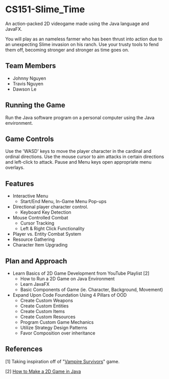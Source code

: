 # CS151-Slime_Time
An action-packed 2D videogame made using the Java language and JavaFX.

You will play as an nameless farmer who has been thrust into action due to an unexpecting Slime invasion on his ranch. Use your trusty tools to fend them off, becoming stronger and stronger as time goes on.

## Team Members
- Johnny Nguyen
- Travis Nguyen
- Dawson Le

## Running the Game
Run the Java software program on a personal computer using the Java environment.

## Game Controls
Use the 'WASD' keys to move the player character in the cardinal and ordinal directions. Use the mouse cursor to aim attacks in certain directions and left-click to attack.
Pause and Menu keys open appropriate menu overlays.

## Features
- Interactive Menu
  - Start/End Menu, In-Game Menu Pop-ups
- Directional player character control.
  - Keyboard Key Detection
- Mouse Controlled Combat
  - Cursor Tracking
  - Left & Right Click Functionality
- Player vs. Entity Combat System
- Resource Gathering
- Character Item Upgrading
 
## Plan and Approach
- Learn Basics of 2D Game Development from YouTube Playlist [2]
  - How to Run a 2D Game on Java Environment
  - Learn JavaFX
  - Basic Components of Game (ie. Character, Background, Movement)
- Expand Upon Code Foundation Using 4 Pillars of OOD
  - Create Custom Weapons
  - Create Custom Entities
  - Create Custom Items
  - Create Custom Resources
  - Program Custom Game Mechanics
  - Utilize Strategy Design Patterns
  - Favor Composition over inheritance 

## References
[1] Taking inspiration off of "[Vampire Survivors](https://store.steampowered.com/app/1794680/Vampire_Survivors/)" game. 

[2] [How to Make a 2D Game in Java](https://www.youtube.com/playlist?list=PL_QPQmz5C6WUF-pOQDsbsKbaBZqXj4qSq)


  
